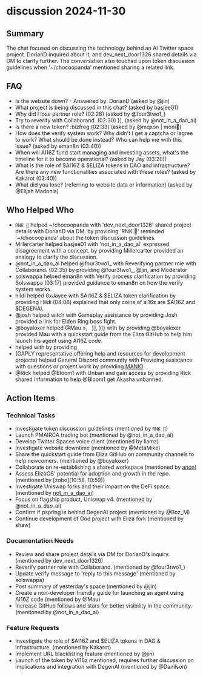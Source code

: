 # discussion 2024-11-30

## Summary
The chat focused on discussing the technology behind an AI Twitter space project. DorianD inquired about it, and dev_next_door1326 shared details via DM to clarify further. The conversation also touched upon token discussion guidelines when '~/chocoopanda' mentioned sharing a related link.

## FAQ
- Is the website down? - Answered by: DorianD (asked by @jin)
- What project is being discussed in this chat? (asked by basjee01)
- Why did I lose partner role? (02:28) (asked by @four3two1_)
- Try to reverify with Collaborand. (02:30) }],    (asked by @not_in_a_dao_ai)
- Is there a new token? :bizfrog:(02:33) (asked by @mqxon | moni🧙)
- How does the verify system work? Why didn't I get a captcha or !agree to work? What should be done instead? Who can help me with this issue? (asked by eman8n (03:40))
- When will AI16Z fund start managing and investing assets, what's the timeline for it to become operational? (asked by Jay (03:20))
- What is the role of $AI16Z & $ELIZA tokens in DAO and infrastructure? Are there any new functionalities associated with these roles? (asked by Kakarot (03:40))
- What did you lose? (referring to website data or information) (asked by @Elijah Madonia)

## Who Helped Who
- `RNK 🪽` helped ~/chocoopanda with 'dev_next_door1326' shared project details with DorianD via DM. by providing 'RNK 🪽' reminded '~/chocoopanda' about the token discussion guidelines.
- Millercarter helped basjee01 with 'not_in_a_dao_ai' expressed disagreement with a concept. by providing Millercarter provided an analogy to clarify the discussion.
- @not_in_a_dao_ai helped @four3two1_ with Reverifying partner role with Collaborand. (02:35) by providing @four3two1_, @jin, and Moderator
- solswappa helped eman8n with Verify process clarification by providing Solswappa (03:17) provided guidance to eman8n on how the verify system works.
- hildi helped 0xJayce with $AI16Z & $ELIZA token clarification by providing Hildi (04:08) explained that only coins of ai16z are $AI16Z and $DEGENAI.
- @josh helped witch with Gameplay assistance by providing Josh provided a link for Elden Ring boss fight.
- @boyaloxer helped @Mau »,   }],   }]} with  by providing @boyaloxer provided Mau with a quickstart guide from the Eliza GitHub to help him launch his agent using AI16Z code.
-  helped  with  by providing 
- (GAPLY representative offering help and resources for development projects) helped General Discord community with Providing assistance with questions or project work by providing [MANIO](10:55)
- @Rick helped @Bloom1 with Unban and gain access by providing Rick shared information to help @Bloom1 get Akasha unbanned.

## Action Items

### Technical Tasks
- Investigate token discussion guidelines (mentioned by `RNK 🪽`)
- Launch PMAIRCA trading bot (mentioned by @not_in_a_dao_ai)
- Develop Twitter Spaces voice client (mentioned by liamz)
- Investigate website downtime (mentioned by @MetaMike)
- Share the quickstart guide from Eliza GitHub on community channels to help newcomers. (mentioned by @boyaloxer)
- Collaborate on re-establishing a shared workspace (mentioned by [anon](10:51))
- Assess ElizaOS' potential for adoption and growth in the repo. (mentioned by [zobo](10:58, 10:59))
- Investigate Uniswap forks and their impact on the DeFi space. (mentioned by [not_in_a_dao_ai](11:02))
- Focus on flagship product, Uniswap v4. (mentioned by @not_in_a_dao_ai)
- Confirm if pspring is behind DegenAI project (mentioned by @Boz_M)
- Continue development of God project with Eliza fork (mentioned by shaw)

### Documentation Needs
- Review and share project details via DM for DorianD's inquiry. (mentioned by dev_next_door1326)
- Reverify partner role with Collaborand. (mentioned by @four3two1_)
- Update verify message to 'reply to this message' (mentioned by solswappa)
- Post summary of yesterday's space (mentioned by @jin)
- Create a non-developer friendly guide for launching an agent using AI16Z code (mentioned by @Mau)
- Increase GitHub follows and stars for better visibility in the community. (mentioned by @not_in_a_dao_ai)

### Feature Requests
- Investigate the role of $AI16Z and $ELIZA tokens in DAO & infrastructure. (mentioned by Kakarot)
- Implement URL blacklisting feature (mentioned by @jin)
- Launch of the token by Vi16z mentioned, requires further discussion on implications and integration with DegenAI (mentioned by @Danilson)
